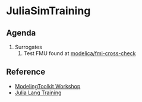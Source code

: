 # JuliaSimTraining

## Agenda

1. Surrogates
    1. Test FMU found at [modelica/fmi-cross-check](https://github.com/modelica/fmi-cross-check)

## Reference

- [ModelingToolkit Workshop](https://github.com/JuliaComputing/ModelingToolkitWorkshop)
- [Julia Lang Training](https://github.com/JuliaComputing/Training)
